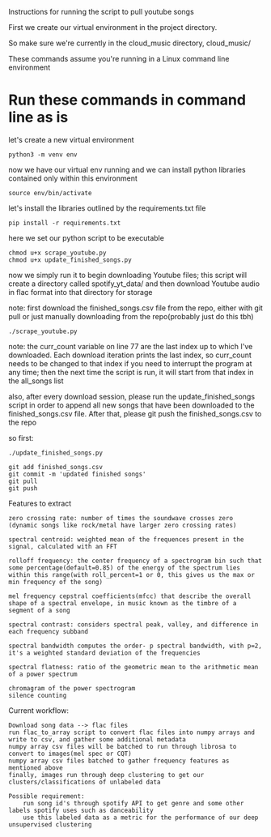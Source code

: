Instructions for running the script to pull youtube songs

First we create our virtual environment in the project directory.

So make sure we're currently in the cloud_music directory, cloud_music/

These commands assume you're running in a Linux command line environment

# Run these commands in command line as is

let's create a new virtual environment

`python3 -m venv env`

now we have our virtual env running and we can install python libraries contained only within this environment

`source env/bin/activate`

let's install the libraries outlined by the requirements.txt file

`pip install -r requirements.txt`

here we set our python script to be executable

```
chmod u+x scrape_youtube.py
chmod u+x update_finished_songs.py
```

now we simply run it to begin downloading Youtube files; this script will create a directory called spotify_yt_data/ and then download Youtube audio in flac format into that directory for storage

note: first download the finished_songs.csv file from the repo, either with git pull or just manually downloading from the repo(probably just do this tbh)

`./scrape_youtube.py`


note: the curr_count variable on line 77 are the last index up to which I've downloaded. Each download iteration prints the last index, so curr_count needs to be changed to that index if you need to interrupt the program at any time; then the next time the script is run, it will start from that index in the all_songs list


also, after every download session, please run the update_finished_songs script in order to append all new songs that have been downloaded to the finished_songs.csv file. After that, please git push the finished_songs.csv to the repo

so first:

```
./update_finished_songs.py

git add finished_songs.csv
git commit -m 'updated finished songs'
git pull
git push
```


Features to extract

```
zero crossing rate: number of times the soundwave crosses zero (dynamic songs like rock/metal have larger zero crossing rates)

spectral centroid: weighted mean of the frequences present in the signal, calculated with an FFT

rolloff frequency: the center frequency of a spectrogram bin such that some percentage(default=0.85) of the energy of the spectrum lies within this range(with roll_percent=1 or 0, this gives us the max or min frequency of the song)

mel frequency cepstral coefficients(mfcc) that describe the overall shape of a spectral envelope, in music known as the timbre of a segment of a song

spectral contrast: considers spectral peak, valley, and difference in each frequency subband

spectral bandwidth computes the order- p spectral bandwidth, with p=2, it's a weighted standard deviation of the frequencies

spectral flatness: ratio of the geometric mean to the arithmetic mean of a power spectrum

chromagram of the power spectrogram
silence counting
```


Current workflow:
```
Download song data --> flac files
run flac_to_array script to convert flac files into numpy arrays and write to csv, and gather some additional metadata
numpy array csv files will be batched to run through librosa to convert to images(mel spec or CQT)
numpy array csv files batched to gather frequency features as mentioned above
finally, images run through deep clustering to get our clusters/classifications of unlabeled data

Possible requirement:
    run song id's through spotify API to get genre and some other labels spotify uses such as danceability
    use this labeled data as a metric for the performance of our deep unsupervised clustering
```


